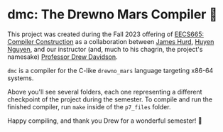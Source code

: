 # dmc: The Drewno Mars Compiler 🕺

This project was created 
during the Fall 2023 offering of [EECS665: Compiler Construction](https://compilers.cool)
as a collaboration between [James Hurd](https://jameshurd.net/),
[Huyen Nguyen](https://www.linkedin.com/in/minhhuyen-nguyen/), and our
instructor (and, much to his chagrin, the project's namesake) 
[Professor Drew Davidson](https://drew.davidson.cool/).

`dmc` is a compiler for the C-like `drewno_mars` language targeting 
x86-64 systems.

Above you'll see several folders, each one representing a different
checkpoint of the project during the semester. To compile and run the
finished compiler, run `make` inside of the `p7_files` folder.

Happy compiling, and thank you Drew for a wonderful semester! 🍾
